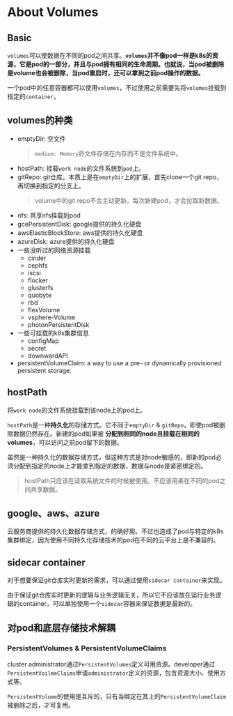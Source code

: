 # About Volumes

## Basic

`volumes`可以使数据在不同的pod之间共享。__`volumes`并不像pod一样是k8s的资源，它是pod的一部分，并且与pod拥有相同的生命周期。也就说，当pod被删除是volume也会被删除，当pod重启时，还可以拿到之前pod操作的数据。__

一个pod中的任意容器都可以使用`volumes`，不过使用之前需要先将`volumes`挂载到指定的`container`。

## volumes的种类

- emptyDir: 空文件
    > `medium: Memory`将文件存储在内存而不是文件系统中。
- hostPath: 挂载`work node`的文件系统到`pod`上。
- gitRepo: git仓库。本质上是在`emptyDir`上的扩展，首先clone一个git repo，再切换到指定的分支上。
    > volume中的git repo不会主动更新。每次新建pod，才会拉取新数据。
- nfs: 共享nfs挂载到pod
- gcePersistentDisk: google提供的持久化硬盘
- awsElasticBlockStore: aws提供的持久化硬盘
- azureDisk: azure提供的持久化硬盘
- 一些没听过的网络资源挂载
    - cinder
    - cephfs
    - iscsi
    - flocker
    - glusterfs
    - quobyte
    - rbd
    - flexVolume
    - vsphere-Volume
    - photonPersistentDisk
- 一些可挂载的k8s集群信息
    - configMap
    - secret
    - downwardAPI
- persistentVolumeClaim: a way to use a pre- or dynamically provisioned persistent storage.


## hostPath

将`work node`的文件系统挂载到该node上的pod上。

`hostPath`是一种**持久化**的存储方式。它不同于`emptyDir` & `gitRepo`，即使pod被删除数据仍然存在。新建的pod如果被 __分配到相同的node且挂载在相同的volumes__，可以访问之前pod留下的数据。

虽然是一种持久化的数据存储方式，但这种方式是对node敏感的，即新的pod必须分配到指定的node上才能拿到指定的数据，数据与node是紧密绑定的。

> hostPath只应该在读取系统文件的时候被使用。不应该用来在不同的pod之间共享数据。

## google、aws、azure
云服务商提供的持久化数据存储方式，的确好用。不过也造成了pod与特定的k8s集群绑定，因为使用不同持久化存储技术的pod在不同的云平台上是不兼容的。

## sidecar container

对于想要保证git仓库实时更新的需求，可以通过使用`sidecar container`来实现。

由于保证git仓库实时更新的逻辑与业务逻辑无关，所以它不应该放在运行业务逻辑的container，可以单独使用一个`sidecar`容器来保证数据是最新的。

## 对pod和底层存储技术解耦

### PersistentVolumes & PersistentVolumeClaims

cluster administrator通过`PersistentVolumes`定义可用资源。developer通过`PersistentVoilmeClaims`申请`administrator`定义的资源，包含资源大小、使用方式等。

`PersistentVolume`的使用是互斥的，只有当绑定在其上的`PersistentVolumeClaim`被删除之后，才可复用。
